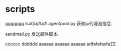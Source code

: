 # scripts
ggggggg
lsafjlajflajfl
agentpool.py  获取ip代理池信息.

sendmail.py   发送邮件脚本.

cccccc
dddddd
aaaaaa
aaaaaa
aaaaaa
adfafafasfaZZ
